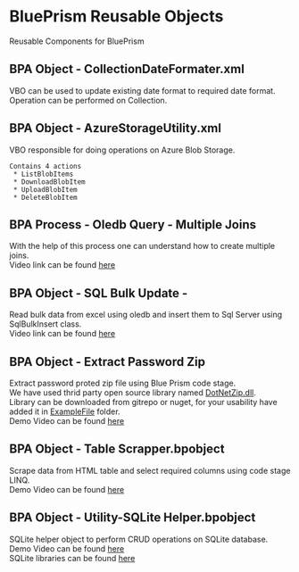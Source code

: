 # BluePrism Reusable Objects
Reusable Components for BluePrism

## BPA Object - CollectionDateFormater.xml
  VBO can be used to update existing date format to required date format. Operation can be performed on Collection.
  
## BPA Object - AzureStorageUtility.xml
  VBO responsible for doing operations on Azure Blob Storage.
  
    Contains 4 actions
     * ListBlobItems
     * DownloadBlobItem
     * UploadBlobItem
     * DeleteBlobItem

## BPA Process - Oledb Query - Multiple Joins
  With the help of this process one can understand how to create multiple joins. 
  </br>Video link can be found [here](https://youtu.be/KsoxpXumioM)
## BPA Object - SQL Bulk Update -
  Read bulk data from excel using oledb and insert them to Sql Server using SqlBulkInsert class.
  </br>Video link can be found [here](https://youtu.be/rF2fw42LWl8)
## BPA Object - Extract Password Zip
  Extract password proted zip file using Blue Prism code stage. 
  </br>We have used thrid party open source library named [DotNetZip.dll](https://github.com/haf/DotNetZip.Semverd). </br>Library can be downloaded from gitrepo or nuget, for your usability have added it in [ExampleFile](/ExampleFile) folder. </br>Demo Video can be found [here](https://youtu.be/cSxYyS8EmdE)
## BPA Object - Table Scrapper.bpobject
  Scrape data from HTML table and select required columns using code stage LINQ. </br>Demo Video can be found [here](https://youtu.be/oeZ1Nb6trkA)

## BPA Object - Utility-SQLite Helper.bpobject
  SQLite helper object to perform CRUD operations on SQLite database.
  </br>Demo Video can be found [here](https://youtu.be/vV2SCVXAcqE)
  </br>SQLite libraries can be found [here](/ExampleFile/SQLite-libs)
